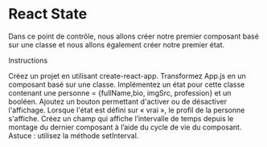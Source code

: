 # React State
 Dans ce point de contrôle, nous allons créer notre premier composant basé sur une classe et nous allons également créer notre premier état.
 
Instructions

Créez un projet en utilisant create-react-app.
Transformez App.js en un composant basé sur une classe.
Implémentez un état pour cette classe contenant une personne = {fullName,bio, imgSrc, profession} et un booléen.
Ajoutez un bouton permettant d'activer ou de désactiver l'affichage. Lorsque l'état est défini sur « vrai », le profil de la personne s'affiche.
Créez un champ qui affiche l’intervalle de temps depuis le montage du dernier composant à l’aide du cycle de vie du composant.
Astuce : utilisez la méthode setInterval.

